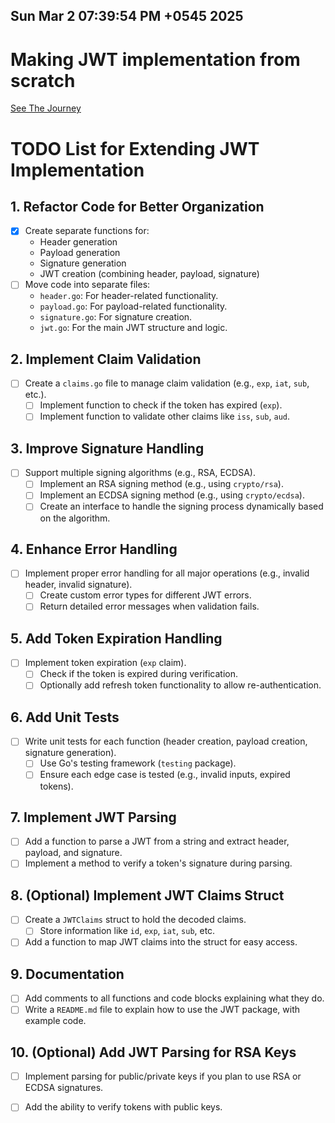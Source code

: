 Sun Mar  2 07:39:54 PM +0545 2025
---

# Making JWT implementation from scratch

[See The Journey](./Journey.md)

# TODO List for Extending JWT Implementation

## 1. Refactor Code for Better Organization
- [x] Create separate functions for:
  - Header generation
  - Payload generation
  - Signature generation
  - JWT creation (combining header, payload, signature)
- [ ] Move code into separate files:
  - `header.go`: For header-related functionality.
  - `payload.go`: For payload-related functionality.
  - `signature.go`: For signature creation.
  - `jwt.go`: For the main JWT structure and logic.

## 2. Implement Claim Validation
- [ ] Create a `claims.go` file to manage claim validation (e.g., `exp`, `iat`, `sub`, etc.).
  - [ ] Implement function to check if the token has expired (`exp`).
  - [ ] Implement function to validate other claims like `iss`, `sub`, `aud`.

## 3. Improve Signature Handling
- [ ] Support multiple signing algorithms (e.g., RSA, ECDSA).
  - [ ] Implement an RSA signing method (e.g., using `crypto/rsa`).
  - [ ] Implement an ECDSA signing method (e.g., using `crypto/ecdsa`).
  - [ ] Create an interface to handle the signing process dynamically based on the algorithm.

## 4. Enhance Error Handling
- [ ] Implement proper error handling for all major operations (e.g., invalid header, invalid signature).
  - [ ] Create custom error types for different JWT errors.
  - [ ] Return detailed error messages when validation fails.

## 5. Add Token Expiration Handling
- [ ] Implement token expiration (`exp` claim).
  - [ ] Check if the token is expired during verification.
  - [ ] Optionally add refresh token functionality to allow re-authentication.

## 6. Add Unit Tests
- [ ] Write unit tests for each function (header creation, payload creation, signature generation).
  - [ ] Use Go's testing framework (`testing` package).
  - [ ] Ensure each edge case is tested (e.g., invalid inputs, expired tokens).

## 7. Implement JWT Parsing
- [ ] Add a function to parse a JWT from a string and extract header, payload, and signature.
- [ ] Implement a method to verify a token's signature during parsing.

## 8. (Optional) Implement JWT Claims Struct
- [ ] Create a `JWTClaims` struct to hold the decoded claims.
  - [ ] Store information like `id`, `exp`, `iat`, `sub`, etc.
- [ ] Add a function to map JWT claims into the struct for easy access.

## 9. Documentation
- [ ] Add comments to all functions and code blocks explaining what they do.
- [ ] Write a `README.md` file to explain how to use the JWT package, with example code.

## 10. (Optional) Add JWT Parsing for RSA Keys
- [ ] Implement parsing for public/private keys if you plan to use RSA or ECDSA signatures.
- [ ] Add the ability to verify tokens with public keys.


